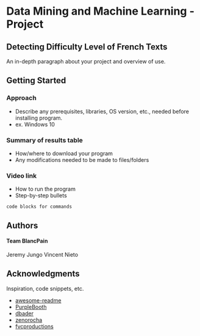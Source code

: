 # Data Mining and Machine Learning - Project
## Detecting Difficulty Level of French Texts

An in-depth paragraph about your project and overview of use.

## Getting Started

### Approach

* Describe any prerequisites, libraries, OS version, etc., needed before installing program.
* ex. Windows 10

### Summary of results table

* How/where to download your program
* Any modifications needed to be made to files/folders

### Video link

* How to run the program
* Step-by-step bullets
```
code blocks for commands
```

## Authors

#### Team BlancPain
Jeremy Jungo 
Vincent Nieto

## Acknowledgments

Inspiration, code snippets, etc.
* [awesome-readme](https://github.com/matiassingers/awesome-readme)
* [PurpleBooth](https://gist.github.com/PurpleBooth/109311bb0361f32d87a2)
* [dbader](https://github.com/dbader/readme-template)
* [zenorocha](https://gist.github.com/zenorocha/4526327)
* [fvcproductions](https://gist.github.com/fvcproductions/1bfc2d4aecb01a834b46)
